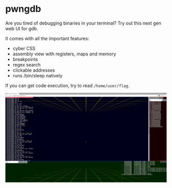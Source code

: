 # pwngdb

Are you tired of debugging binaries in your terminal? Try out this next gen web UI for gdb.

It comes with all the important features:
* cyber CSS
* assembly view with registers, maps and memory
* breakpoints
* regex search
* clickable addresses
* runs /bin/sleep natively

If you can get code execution, try to read `/home/user/flag`.

![cyber cyber](screenshot.png?raw=true "Pwngdb")
